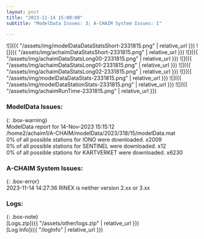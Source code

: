 ```yaml
---
layout: post
title: "2023-11-14 15:00:00"
subtitle: "ModelData Issues: 3; A-CHAIM System Issues: 1"

---
```


![]({{ "/assets/img/modelDataDataStatsShort-2331815.png" | relative_url }})
![]({{ "/assets/img/achaimDataStatsShort-2331815.png" | relative_url }})
![]({{ "/assets/img/achaimDataStatsLong00-2331815.png" | relative_url }})
![]({{ "/assets/img/achaimDataStatsLong01-2331815.png" | relative_url }})
![]({{ "/assets/img/achaimDataStatsLong02-2331815.png" | relative_url }})
![]({{ "/assets/img/modelDataDataStats-2331815.png" | relative_url }})
![]({{ "/assets/img/modelDataStationStats-2331815.png" | relative_url }})
![]({{ "/assets/img/achaimRunTime-2331815.png" | relative_url }})


### ModelData Issues:  
  
{: .box-warning}  
 ModelData report for 14-Nov-2023 15:15:12   
 /home2/achaim1/A-CHAIM/modelData/2023/318/15/modelData.mat   
 0% of all possible stations for IONO were downloaded. x2009   
 0% of all possible stations for SENTINEL were downloaded. x12   
 0% of all possible stations for KARTVERKET were downloaded. x6230   
  
### A-CHAIM System Issues:  
  
{: .box-error}  
2023-11-14 14:27:36 RINEX is neither version 2.xx or 3.xx  

### Logs:  
  
{: .box-note}  
[Logs.zip]({{ "/assets/other/logs.zip" | relative_url }})  
[Log Info]({{ "/logInfo" | relative_url }})  
